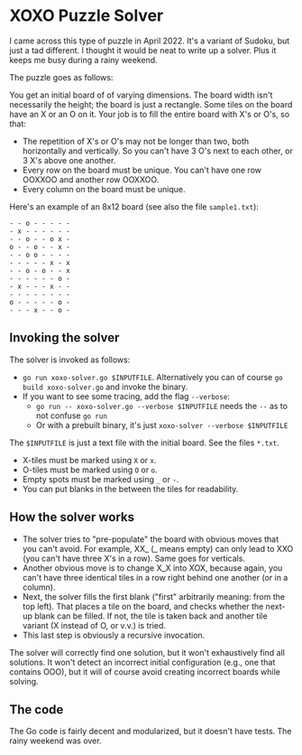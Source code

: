 # XOXO Puzzle Solver

I came across this type of puzzle in April 2022. It's a variant of Sudoku, but just a tad different. I thought it would be neat to write up a solver. Plus it keeps me busy during a rainy weekend.

The puzzle goes as follows:

You get an initial board of of varying dimensions. The board width isn't necessarily the height; the board is just a rectangle. Some tiles on the board have an X or an O on it. Your job is to fill the entire board with X's or O's, so that:

- The repetition of X's or O's may not be longer than two, both horizontally and vertically. So you can't have 3 O's next to each other, or 3 X's above one another.
- Every row on the board must be unique. You can't have one row OOXXOO and another row OOXXOO.
- Every column on the board must be unique.

Here's an example of an 8x12 board (see also the file `sample1.txt`):

```
- - o - - - - -
- x - - - - - -
- - o - - o x -
o - - o - - x -
- - o o - - - -
- - - - - x - x
- - o - o - - x
- - - - - - o -
- x - - - x - -
- - - - - - - -
o - - - - - o -
- - - x - - o -
```

## Invoking the solver

The solver is invoked as follows:

- `go run xoxo-solver.go $INPUTFILE`. Alternatively you can of course `go build xoxo-solver.go` and invoke the binary.
- If you want to see some tracing, add the flag `--verbose`:
  - `go run -- xoxo-solver.go --verbose $INPUTFILE` needs the `--` as to not confuse `go run`
  - Or with a prebuilt binary, it's just `xoxo-solver --verbose $INPUTFILE`

The `$INPUTFILE` is just a text file with the initial board. See the files `*.txt`.

- X-tiles must be marked using `X` or `x`.
- O-tiles must be marked using `O` or `o`.
- Empty spots must be marked using `_` or `-`.
- You can put blanks in the between the tiles for readability.

## How the solver works

- The solver tries to "pre-populate" the board with obvious moves that you can't avoid. For example, XX_ (_ means empty) can only lead to XXO (you can't have three X's in a row). Same goes for verticals.
- Another obvious move is to change X_X into XOX, because again, you can't have three identical tiles in a row right behind one another (or in a column).
- Next, the solver fills the first blank ("first" arbitrarily meaning: from the top left). That places a tile on the board, and checks whether the next-up blank can be filled. If not, the tile is taken back and another tile variant (X instead of O, or v.v.) is tried.
- This last step is obviously a recursive invocation.

The solver will correctly find one solution, but it won't exhaustively find all solutions. It won't detect an incorrect initial configuration (e.g., one that contains OOO), but it will of course avoid creating incorrect boards while solving.

## The code

The Go code is fairly decent and modularized, but it doesn't have tests. The rainy weekend was over.